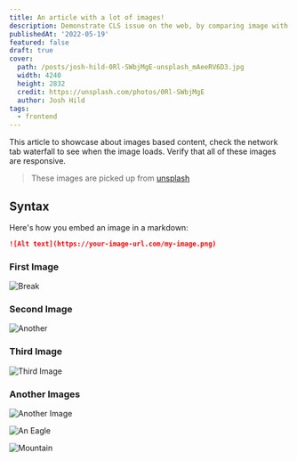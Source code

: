 ```yaml
---
title: An article with a lot of images!
description: Demonstrate CLS issue on the web, by comparing image with width and height and the one with plain image
publishedAt: '2022-05-19'
featured: false
draft: true
cover:
  path: /posts/josh-hild-0Rl-SWbjMgE-unsplash_mAeeRV6D3.jpg
  width: 4240
  height: 2832
  credit: https://unsplash.com/photos/0Rl-SWbjMgE
  author: Josh Hild
tags:
  - frontend
---
```


This article to showcase about images based content, check the network tab waterfall to see when the image loads. Verify that all of these images are responsive.

> These images are picked up from [unsplash](https://unsplash.com)

## Syntax

Here's how you embed an image in a markdown:

```md
![Alt text](https://your-image-url.com/my-image.png)
```

### First Image

![Break](https://ik.imagekit.io/gncpb3rwf/dummy-blogs/single-earth-IQPyN5-nePw-unsplash_MgtmBxHzZ.jpg)

### Second Image

![Another](https://ik.imagekit.io/gncpb3rwf/dummy-blogs/ryan-ancill-J0EpwlXUmfM-unsplash_y8x3hg_K9.jpg)

### Third Image

![Third Image](https://ik.imagekit.io/gncpb3rwf/dummy-blogs/david-marcu-Y9XSgd9akjI-unsplash_cL8958foIk.jpg)

### Another Images

![Another Image](https://ik.imagekit.io/gncpb3rwf/dummy-blogs/kiarash-mansouri-fzoSNcxqtp8-unsplash_93Ejez5_G.jpg)

![An Eagle](https://ik.imagekit.io/gncpb3rwf/dummy-blogs/sammy-wong-zBxjmfhjdaE-unsplash_DOe91biBOI.jpg)

![Mountain](https://ik.imagekit.io/gncpb3rwf/dummy-blogs/misael-moreno-ttLeeAdG-gE-unsplash_U8F0ROcPyo.jpg)

